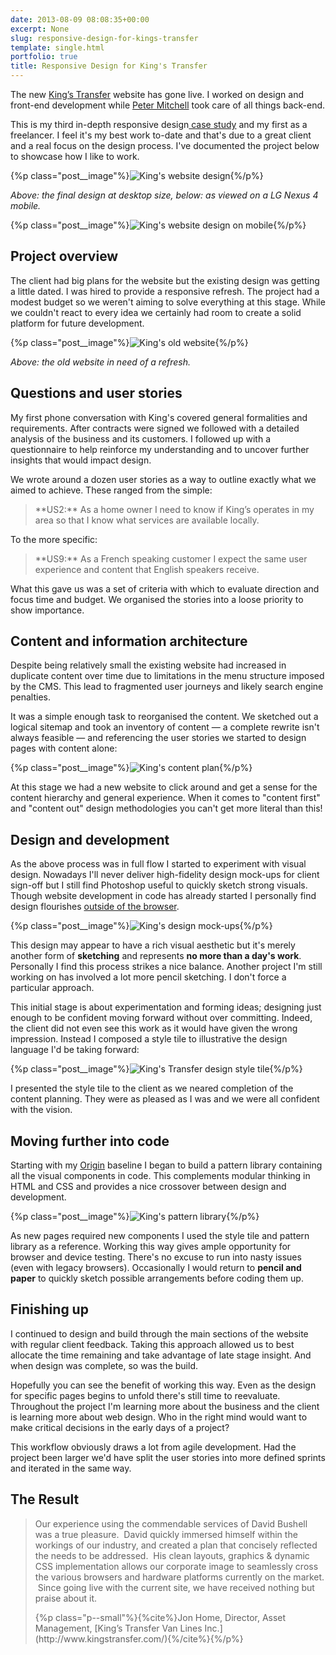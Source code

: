 ```yaml
---
date: 2013-08-09 08:08:35+00:00
excerpt: None
slug: responsive-design-for-kings-transfer
template: single.html
portfolio: true
title: Responsive Design for King's Transfer
---
```


The new [King’s Transfer](http://www.kingstransfer.com/) website has gone live. I worked on design and front-end development while [Peter Mitchell](http://peterjmit.com/) took care of all things back-end.

This is my third in-depth responsive design[ case study](/showcase/) and my first as a freelancer. I feel it's my best work to-date and that's due to a great client and a real focus on the design process. I've documented the project below to showcase how I like to work.

{%p class="post__image"%}![King's website design](http://dbushell.com/wp-content/uploads/2013/07/kings-transfer.png){%/p%}

_Above: the final design at desktop size, below: as viewed on a LG Nexus 4 mobile._

{%p class="post__image"%}![King's website design on mobile](http://dbushell.com/wp-content/uploads/2013/07/kings-transfer-mobile.png){%/p%}




## Project overview


The client had big plans for the website but the existing design was getting a little dated. I was hired to provide a responsive refresh. The project had a modest budget so we weren't aiming to solve everything at this stage. While we couldn't react to every idea we certainly had room to create a solid platform for future development.

{%p class="post__image"%}![King's old website](http://dbushell.com/wp-content/uploads/2013/08/kings-old-website.png){%/p%}

_Above: the old website in need of a refresh._


## Questions and user stories


My first phone conversation with King's covered general formalities and requirements. After contracts were signed we followed with a detailed analysis of the business and its customers. I followed up with a questionnaire to help reinforce my understanding and to uncover further insights that would impact design.

We wrote around a dozen user stories as a way to outline exactly what we aimed to achieve. These ranged from the simple:


<blockquote><p>**US2:** As a home owner I need to know if King’s operates in my area so that I know what services are available locally.</p></blockquote>


To the more specific:


<blockquote><p>**US9:** As a French speaking customer I expect the same user experience and content that English speakers receive.</p></blockquote>


What this gave us was a set of criteria with which to evaluate direction and focus time and budget. We organised the stories into a loose priority to show importance.


## Content and information architecture


Despite being relatively small the existing website had increased in duplicate content over time due to limitations in the menu structure imposed by the CMS. This lead to fragmented user journeys and likely search engine penalties.

It was a simple enough task to reorganised the content. We sketched out a logical sitemap and took an inventory of content — a complete rewrite isn't always feasible — and referencing the user stories we started to design pages with content alone:

{%p class="post__image"%}![King's content plan](http://dbushell.com/wp-content/uploads/2013/07/kings-content.png){%/p%}

At this stage we had a new website to click around and get a sense for the content hierarchy and general experience. When it comes to "content first" and "content out" design methodologies you can't get more literal than this!


## Design and development


As the above process was in full flow I started to experiment with visual design. Nowadays I'll never deliver high-fidelity design mock-ups for client sign-off but I still find Photoshop useful to quickly sketch strong visuals. Though website development in code has already started I personally find design flourishes [outside of the browser](/2013/05/15/stifling-web-design/).

{%p class="post__image"%}![King's design mock-ups](http://dbushell.com/wp-content/uploads/2013/07/kings-design-mockups.png){%/p%}

This design may appear to have a rich visual aesthetic but it's merely another form of **sketching** and represents **no more than a day's work**. Personally I find this process strikes a nice balance. Another project I'm still working on has involved a lot more pencil sketching. I don't force a particular approach.

This initial stage is about experimentation and forming ideas; designing just enough to be confident moving forward without over committing. Indeed, the client did not even see this work as it would have given the wrong impression. Instead I composed a style tile to illustrative the design language I'd be taking forward:

{%p class="post__image"%}![King's Transfer design style tile](http://dbushell.com/wp-content/uploads/2013/07/style-tile.png){%/p%}

I presented the style tile to the client as we neared completion of the content planning. They were as pleased as I was and we were all confident with the vision.


## Moving further into code


Starting with my [Origin](/2013/04/30/origin/) baseline I began to build a pattern library containing all the visual components in code. This complements modular thinking in HTML and CSS and provides a nice crossover between design and development.

{%p class="post__image"%}![King's pattern library](http://dbushell.com/wp-content/uploads/2013/07/kings-pattern-library.png){%/p%}

As new pages required new components I used the style tile and pattern library as a reference. Working this way gives ample opportunity for browser and device testing. There's no excuse to run into nasty issues (even with legacy browsers). Occasionally I would return to **pencil and paper** to quickly sketch possible arrangements before coding them up.


## Finishing up


I continued to design and build through the main sections of the website with regular client feedback. Taking this approach allowed us to best allocate the time remaining and take advantage of late stage insight. And when design was complete, so was the build.

Hopefully you can see the benefit of working this way. Even as the design for specific pages begins to unfold there's still time to reevaluate. Throughout the project I'm learning more about the business and the client is learning more about web design. Who in the right mind would want to make critical decisions in the early days of a project?

This workflow obviously draws a lot from agile development. Had the project been larger we'd have split the user stories into more defined sprints and iterated in the same way.


## The Result




<blockquote>
<p>Our experience using the commendable services of David Bushell was a true pleasure.  David quickly immersed himself within the workings of our industry, and created a plan that concisely reflected the needs to be addressed.  His clean layouts, graphics & dynamic CSS implementation allows our corporate image to seamlessly cross the various browsers and hardware platforms currently on the market.  Since going live with the current site, we have received nothing but praise about it.</p>
{%p class="p--small"%}{%cite%}Jon Home, Director, Asset Management, [King’s Transfer Van Lines Inc.](http://www.kingstransfer.com/){%/cite%}{%/p%}
</blockquote>
